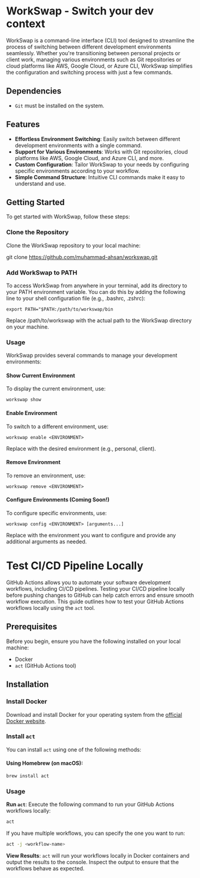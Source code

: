 # WorkSwap - Switch your dev context

WorkSwap is a command-line interface (CLI) tool designed to streamline the process of switching between different development environments seamlessly. Whether you're transitioning between personal projects or client work, managing various environments such as Git repositories or cloud platforms like AWS, Google Cloud, or Azure CLI, WorkSwap simplifies the configuration and switching process with just a few commands.

## Dependencies
* `Git` must be installed on the system.

## Features

* **Effortless Environment Switching**: Easily switch between different development environments with a single command.
* **Support for Various Environments**: Works with Git repositories, cloud platforms like AWS, Google Cloud, and Azure CLI, and more.
* **Custom Configuration**: Tailor WorkSwap to your needs by configuring specific environments according to your workflow.
* **Simple Command Structure**: Intuitive CLI commands make it easy to understand and use.

## Getting Started
To get started with WorkSwap, follow these steps:

### Clone the Repository
Clone the WorkSwap repository to your local machine:

git clone https://github.com/muhammad-ahsan/workswap.git

### Add WorkSwap to PATH
To access WorkSwap from anywhere in your terminal, add its directory to your PATH environment variable. You can do this by adding the following line to your shell configuration file (e.g., .bashrc, .zshrc):

`export PATH="$PATH:/path/to/workswap/bin`

Replace /path/to/workswap with the actual path to the WorkSwap directory on your machine.


### Usage 
WorkSwap provides several commands to manage your development environments:

#### Show Current Environment

To display the current environment, use:


`workswap show`

#### Enable Environment
To switch to a different environment, use:

`workswap enable <ENVIRONMENT>`

Replace <ENVIRONMENT> with the desired environment (e.g., personal, client).

#### Remove Environment
To remove an environment, use:

`workswap remove <ENVIRONMENT>`

#### Configure Environments (Coming Soon!)
To configure specific environments, use:

`workswap config <ENVIRONMENT> [arguments...]`

Replace <ENVIRONMENT> with the environment you want to configure and provide any additional arguments as needed.

# Test CI/CD Pipeline Locally

GitHub Actions allows you to automate your software development workflows, including CI/CD pipelines. Testing your CI/CD pipeline locally before pushing changes to GitHub can help catch errors and ensure smooth workflow execution. This guide outlines how to test your GitHub Actions workflows locally using the `act` tool.

## Prerequisites

Before you begin, ensure you have the following installed on your local machine:

- Docker
- `act` (GitHub Actions tool)

## Installation

### Install Docker

Download and install Docker for your operating system from the [official Docker website](https://www.docker.com/get-started).

### Install `act`

You can install `act` using one of the following methods:

#### Using Homebrew (on macOS):

```bash
brew install act
```

### Usage 
**Run `act`**: Execute the following command to run your GitHub Actions workflows locally:

```bash
act
```

If you have multiple workflows, you can specify the one you want to run:

```bash
act -j <workflow-name>
```

**View Results**: `act` will run your workflows locally in Docker containers and output the results to the console. Inspect the output to ensure that the workflows behave as expected.






